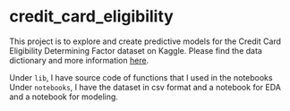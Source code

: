 # credit_card_eligibility

This project is to explore and create predictive models for the Credit Card Eligibility Determining Factor dataset on Kaggle. Please find the data dictionary and more information [here](https://www.kaggle.com/datasets/rohit265/credit-card-eligibility-data-determining-factors/data).

Under `lib`, I have source code of functions that I used in the notebooks
Under `notebooks`, I have the dataset in csv format and a notebook for EDA and a notebook for modeling.
